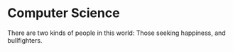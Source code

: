 # Computer Science

There are two kinds of people in this world: Those seeking happiness, and bullfighters.